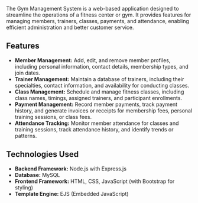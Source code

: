 The Gym Management System is a web-based application designed to streamline the operations of a fitness center or gym. It provides features for managing members, trainers, classes, payments, and attendance, enabling efficient administration and better customer service.

## Features

- **Member Management:** Add, edit, and remove member profiles, including personal information, contact details, membership types, and join dates.
- **Trainer Management:** Maintain a database of trainers, including their specialties, contact information, and availability for conducting classes.
- **Class Management:** Schedule and manage fitness classes, including class names, timings, assigned trainers, and participant enrollments.
- **Payment Management:** Record member payments, track payment history, and generate invoices or receipts for membership fees, personal training sessions, or class fees.
- **Attendance Tracking:** Monitor member attendance for classes and training sessions, track attendance history, and identify trends or patterns.

## Technologies Used

- **Backend Framework:** Node.js with Express.js
- **Database:** MySQL
- **Frontend Framework:** HTML, CSS, JavaScript (with Bootstrap for styling)
- **Template Engine:** EJS (Embedded JavaScript)
